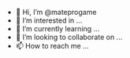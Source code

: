 - 👋 Hi, I’m @mateprogame
- 👀 I’m interested in ...
- 🌱 I’m currently learning ...
- 💞️ I’m looking to collaborate on ...
- 📫 How to reach me ...

<!---
mateprogame/mateprogame is a ✨ special ✨ repository because its `README.md` (this file) appears on your GitHub profile.
You can click the Preview link to take a look at your changes.
--->
